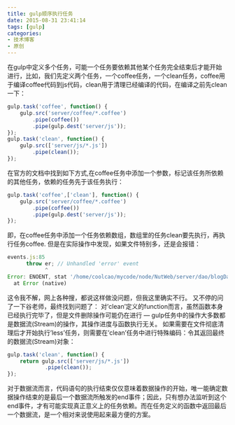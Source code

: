 ```yaml
---
title: gulp顺序执行任务
date: 2015-08-31 23:41:14
tags: [gulp]
categories:
- 技术博客
- 原创
---
```


在gulp中定义多个任务，可能一个任务要依赖其他某个任务完全结束后才能开始进行，比如，我们先定义两个任务，一个coffee任务，一个clean任务，coffee用于编译coffee代码到js代码，clean用于清理已经编译的代码，在编译之前先clean一下：

<!-- more -->

```javascript
gulp.task('coffee', function() {
    gulp.src('server/coffee/*.coffee')
        .pipe(coffee())
        .pipe(gulp.dest('server/js'));
});
gulp.task('clean', function() {
    gulp.src(['server/js/*.js'])
        .pipe(clean());
});
```

在官方的文档中找到如下方式,在coffee任务中添加一个参数，标记该任务所依赖的其他任务，依赖的任务先于该任务执行：

```javascript
gulp.task('coffee',['clean'], function() {
    gulp.src('server/coffee/*.coffee')
        .pipe(coffee())
        .pipe(gulp.dest('server/js'));
});
```

即，在coffee任务中添加一个任务依赖数组，数组里的任务clean要先执行，再执行任务coffee.
但是在实际操作中发现，如果文件特别多，还是会报错：

```javascript
events.js:85
      throw er; // Unhandled 'error' event
            ^
Error: ENOENT, stat '/home/coolcao/mycode/node/NutWeb/server/dao/blogDao.js'
  at Error (native)
```

这令我不解，网上各种搜，都说这样做没问题，但我这里确实不行。
又不停的问了一下谷老师，最终找到问题了：
对’clean’定义的function而言，虽然函数本身已经执行完毕了，但是文件删除操作可能仍在进行 — gulp任务中的操作大多数都是数据流(Stream)的操作，其操作进度与函数执行无关。
如果需要在文件彻底清理后才开始执行’less’任务，则需要在’clean’任务中进行特殊编码：令其返回最终的数据流(Stream)对象：

```javascript
gulp.task('clean', function() {
    return gulp.src(['server/js/*.js'])
            .pipe(clean());
});
```

对于数据流而言，代码语句的执行结束仅仅意味着数据操作的开始，唯一能确定数据操作结束的是最后一个数据流所触发的end事件；因此，只有想办法监听到这个end事件，才有可能实现真正意义上的任务依赖。而在任务定义的函数中返回最后一个数据流，是一个相对来说使用起来最方便的方案。
